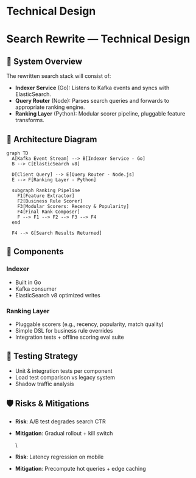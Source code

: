 # Technical Design

# Search Rewrite — Technical Design

## 🧱 System Overview

The rewritten search stack will consist of:

* **Indexer Service** (Go): Listens to Kafka events and syncs with ElasticSearch.
* **Query Router** (Node): Parses search queries and forwards to appropriate ranking engine.
* **Ranking Layer** (Python): Modular scorer pipeline, pluggable feature transforms.

## 🔌 Architecture Diagram

```mermaidjs
graph TD
  A[Kafka Event Stream] --> B[Indexer Service - Go]
  B --> C[ElasticSearch v8]

  D[Client Query] --> E[Query Router - Node.js]
  E --> F[Ranking Layer - Python]

  subgraph Ranking Pipeline
    F1[Feature Extractor]
    F2[Business Rule Scorer]
    F3[Modular Scorers: Recency & Popularity]
    F4[Final Rank Composer]
    F --> F1 --> F2 --> F3 --> F4
  end

  F4 --> G[Search Results Returned]
```

## 🔧 Components

### Indexer

* Built in Go
* Kafka consumer
* ElasticSearch v8 optimized writes

### Ranking Layer

* Pluggable scorers (e.g., recency, popularity, match quality)
* Simple DSL for business rule overrides
* Integration tests + offline scoring eval suite

## 🧪 Testing Strategy

* Unit & integration tests per component
* Load test comparison vs legacy system
* Shadow traffic analysis

## 🛡 Risks & Mitigations

* **Risk**: A/B test degrades search CTR 
* **Mitigation**: Gradual rollout + kill switch

  \
* **Risk**: Latency regression on mobile 
* **Mitigation**: Precompute hot queries + edge caching